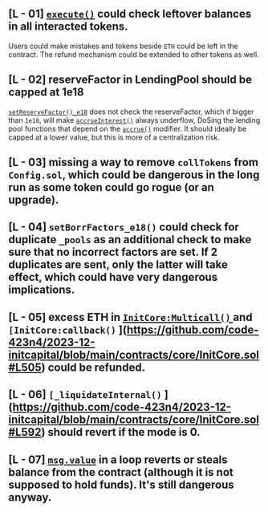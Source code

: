## [L - 01]  [`execute()`](https://github.com/code-423n4/2023-12-initcapital/blob/main/contracts/hook/MoneyMarketHook.sol#L53) could check leftover balances in all interacted tokens.
Users could make mistakes and tokens beside `ETH` could be left in the contract. The refund mechanism could be extended to other tokens as well.

## [L - 02] reserveFactor in LendingPool should be capped at 1e18
[`setReserveFactor()_e18`](https://github.com/code-423n4/2023-12-initcapital/blob/main/contracts/lending_pool/LendingPool.sol#L239-L241) does not check the reserveFactor, which if bigger than `1e18`, will make [`accrueInterest()`](https://github.com/code-423n4/2023-12-initcapital/blob/main/contracts/lending_pool/LendingPool.sol#L155) always underflow, DoSing the lending pool functions that depend on the [`accrue()`](https://github.com/code-423n4/2023-12-initcapital/blob/main/contracts/lending_pool/LendingPool.sol#L55) modifier. It should ideally be capped at a lower value, but this is more of a centralization risk.

## [L - 03] missing a way to remove `collTokens` from `Config.sol`, which could be dangerous in the long run as some token could go rogue (or an upgrade).

## [L - 04] `setBorrFactors_e18()` could check for duplicate `_pools` as an additional check to make sure that no incorrect factors are set. If 2 duplicates are sent, only the latter will take effect, which could have very dangerous implications.

## [L - 05] excess ETH in [`InitCore:Multicall()` ](https://github.com/code-423n4/2023-12-initcapital/blob/main/contracts/core/InitCore.sol#L389) and `[InitCore:callback()` ](https://github.com/code-423n4/2023-12-initcapital/blob/main/contracts/core/InitCore.sol#L505) could be refunded.

## [L - 06] `[_liquidateInternal()` ](https://github.com/code-423n4/2023-12-initcapital/blob/main/contracts/core/InitCore.sol#L592) should revert if the mode is 0.

## [L - 07] [`msg.value`](https://github.com/code-423n4/2023-12-initcapital/blob/main/contracts/hook/MoneyMarketHook.sol#L230-L239) in a loop reverts or steals balance from the contract (although it is not supposed to hold funds). It's still dangerous anyway.